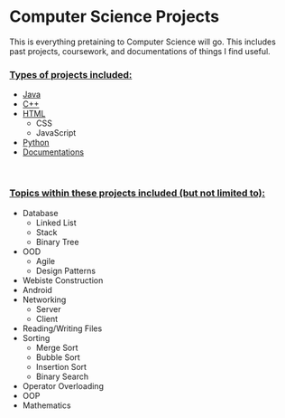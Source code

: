 # Computer Science Projects

This is everything pretaining to Computer Science will go. This includes past projects, coursework, and documentations of things I find useful.

### <u>Types of projects included:</u>

* [Java](/Java)
* [C++](/C++)
* [HTML](/HTML)
    * CSS
    * JavaScript
* [Python](/Python)
* [Documentations](/Documentations)

<br>


### <u>Topics within these projects included (but not limited to):</u>

* Database
    * Linked List
    * Stack
    * Binary Tree
* OOD
    * Agile
    * Design Patterns
* Webiste Construction
* Android
* Networking
    * Server
    * Client
* Reading/Writing Files
* Sorting
    * Merge Sort
    * Bubble Sort
    * Insertion Sort
    * Binary Search
* Operator Overloading
* OOP
* Mathematics
